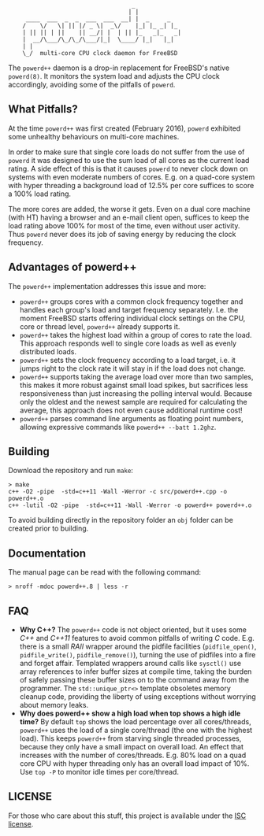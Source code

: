                                        _
                                      | |
         ____  ___  _  _  ___  ___  __| |  _     _
        /    \/   \| || |/ _ \|  _\/    |_| |_ _| |_
        | || || | ||    || __/| |  | || |_   _|_   _|
        |  __/\___/\_/\_/\___/|_|  \____/ |_|   |_|
        | |
        \_/  multi-core CPU clock daemon for FreeBSD

The `powerd++` daemon is a drop-in replacement for FreeBSD's native
`powerd(8)`. It monitors the system load and adjusts the CPU clock
accordingly, avoiding some of the pitfalls of `powerd`.

What Pitfalls?
--------------

At the time `powerd++` was first created (February 2016), `powerd`
exhibited some unhealthy behaviours on multi-core machines.

In order to make sure that single core loads do not suffer from the
use of `powerd` it was designed to use the sum load of all cores
as the current load rating. A side effect of this is that it causes
`powerd` to never clock down on systems with even moderate numbers
of cores. E.g. on a quad-core system with hyper threading a background
load of 12.5% per core suffices to score a 100% load rating.

The more cores are added, the worse it gets. Even on a dual core
machine (with HT) having a browser and an e-mail client open, suffices
to keep the load rating above 100% for most of the time, even without
user activity. Thus `powerd` never does its job of saving energy
by reducing the clock frequency.

Advantages of powerd++
----------------------

The `powerd++` implementation addresses this issue and more:

- `powerd++` groups cores with a common clock frequency together and
  handles each group's load and target frequency separately. I.e. the
  moment FreeBSD starts offering individual clock settings on the
  CPU, core or thread level, `powerd++` already supports it.
- `powerd++` takes the highest load within a group of cores to rate
  the load. This approach responds well to single core loads as well
  as evenly distributed loads.
- `powerd++` sets the clock frequency according to a load target, i.e.
  it jumps right to the clock rate it will stay in if the load does
  not change.
- `powerd++` supports taking the average load over more than two
  samples, this makes it more robust against small load spikes, but
  sacrifices less responsiveness than just increasing the polling
  interval would. Because only the oldest and the newest sample are
  required for calculating the average, this approach does not even
  cause additional runtime cost!
- `powerd++` parses command line arguments as floating point numbers,
  allowing expressive commands like `powerd++ --batt 1.2ghz`.

Building
--------

Download the repository and run `make`:

    > make
    c++ -O2 -pipe  -std=c++11 -Wall -Werror -c src/powerd++.cpp -o powerd++.o
    c++ -lutil -O2 -pipe  -std=c++11 -Wall -Werror -o powerd++ powerd++.o

To avoid building directly in the repository folder an `obj` folder can
be created prior to building.

Documentation
-------------

The manual page can be read with the following command:

    > nroff -mdoc powerd++.8 | less -r

FAQ
---

- **Why C++?** The `powerd++` code is not object oriented, but it uses
  some *C++* and *C++11* features to avoid common pitfalls of writing
  *C* code. E.g. there is a small *RAII* wrapper around the pidfile
  facilities (`pidfile_open()`, `pidfile_write()`, `pidfile_remove()`),
  turning the use of pidfiles into a fire and forget affair. Templated
  wrappers around calls like `sysctl()` use array references to infer
  buffer sizes at compile time, taking the burden of safely passing
  these buffer sizes on to the command away from the programmer.
  The `std::unique_ptr<>` template obsoletes memory cleanup code,
  providing the liberty of using exceptions without worrying about
  memory leaks.
- **Why does powerd++ show a high load when top shows a high idle time?**
  By default `top` shows the load percentage over all cores/threads,
  `powerd++` uses the load of a single core/thread (the one with the
  highest load). This keeps `powerd++` from starving single threaded
  processes, because they only have a small impact on overall load.
  An effect that increases with the number of cores/threads. E.g. 80%
  load on a quad core CPU with hyper threading only has an overall
  load impact of 10%. Use `top -P` to monitor idle times per core/thread.

LICENSE
-------

For those who care about this stuff, this project is available under
the [ISC license](LICENSE.md).

